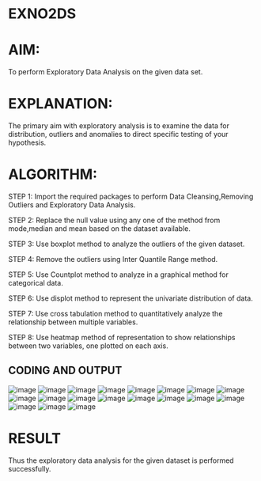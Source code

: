 # EXNO2DS
# AIM:
  To perform Exploratory Data Analysis on the given data set.
      
# EXPLANATION:
  The primary aim with exploratory analysis is to examine the data for distribution, outliers and anomalies to direct specific testing of your hypothesis.
  
# ALGORITHM:
STEP 1: Import the required packages to perform Data Cleansing,Removing Outliers and Exploratory Data Analysis.

STEP 2: Replace the null value using any one of the method from mode,median and mean based on the dataset available.

STEP 3: Use boxplot method to analyze the outliers of the given dataset.

STEP 4: Remove the outliers using Inter Quantile Range method.

STEP 5: Use Countplot method to analyze in a graphical method for categorical data.

STEP 6: Use displot method to represent the univariate distribution of data.

STEP 7: Use cross tabulation method to quantitatively analyze the relationship between multiple variables.

STEP 8: Use heatmap method of representation to show relationships between two variables, one plotted on each axis.

## CODING AND OUTPUT
![image](https://github.com/user-attachments/assets/50dc183c-3c4a-4246-8c17-7737155b1451)
![image](https://github.com/user-attachments/assets/1c7c8961-9188-4e66-bc16-0eca42ea88ab)
![image](https://github.com/user-attachments/assets/aaecb5aa-e47c-499b-826e-9251c4f7c70e)
![image](https://github.com/user-attachments/assets/7d34092e-23b1-4269-959b-1837de965e05)
![image](https://github.com/user-attachments/assets/08ae10e0-7cc0-4d05-9ddf-cc7cbea2112c)
![image](https://github.com/user-attachments/assets/ffd04457-066a-4608-aa94-2287c8798abc)
![image](https://github.com/user-attachments/assets/d1e404bc-afbf-47ba-8529-7e11acbacce2)
![image](https://github.com/user-attachments/assets/76825ee1-b8f7-4b58-a105-c8ffbc77c98e)
![image](https://github.com/user-attachments/assets/b08b12f9-6955-4e4b-ae04-442d38f61734)
![image](https://github.com/user-attachments/assets/f3de62d1-ccda-47da-af67-7fbecc774caa)
![image](https://github.com/user-attachments/assets/7f046fce-6c7f-4b94-ab3c-af04d1f7aa88)
![image](https://github.com/user-attachments/assets/62459d69-938a-459d-9abc-8b2eae1881d2)
![image](https://github.com/user-attachments/assets/e110212a-f613-43d1-82c0-6ce770230f15)
![image](https://github.com/user-attachments/assets/bc6c67be-573d-4750-9122-96c86fd0293d)
![image](https://github.com/user-attachments/assets/78ad4659-4004-4e60-a020-b298eba587bb)
![image](https://github.com/user-attachments/assets/f5c480b6-1558-4f48-88a4-351252880c4f)
![image](https://github.com/user-attachments/assets/bc946eb5-0566-4e8f-a75b-59e3095c8b29)
![image](https://github.com/user-attachments/assets/20d23239-ff1b-4efa-8325-56d9466d45c8)
![image](https://github.com/user-attachments/assets/b1b6fb66-caa0-4a72-a529-155979b0dc45)


# RESULT
  Thus the exploratory data analysis for the given dataset is performed successfully.
